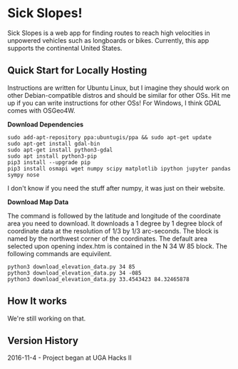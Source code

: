 **Sick Slopes!**
============
Sick Slopes is a web app for finding routes to reach high velocities in unpowered vehicles such as longboards or bikes. Currently, this app supports the continental United States.

Quick Start for Locally Hosting
-------------------------------
Instructions are written for Ubuntu Linux, but I imagine they should work on other Debian-compatible distros and should be similar for other OSs. Hit me up if you can write instructions for other OSs! For Windows, I think GDAL comes with OSGeo4W.

**Download Dependencies**

    sudo add-apt-repository ppa:ubuntugis/ppa && sudo apt-get update
    sudo apt-get install gdal-bin
    sudo apt-get install python3-gdal
    sudo apt install python3-pip
    pip3 install --upgrade pip
    pip3 install osmapi wget numpy scipy matplotlib ipython jupyter pandas sympy nose

I don't know if you need the stuff after numpy, it was just on their website.

**Download Map Data**

The command is followed by the latitude and longitude of the coordinate area you
need to download. It downloads a 1 degree by 1 degree block of coordinate data
at the resolution of 1/3 by 1/3 arc-seconds. The block is named by the northwest
corner of the coordinates. The default area selected upon opening index.htm is
contained in the N 34 W 85 block. The following commands are equivilent.

    python3 download_elevation_data.py 34 85
    python3 download_elevation_data.py 34 -085
    python3 download_elevation_data.py 33.4543423 84.32465878

How It works
------------

We're still working on that.

Version History
---------------
2016-11-4 - Project began at UGA Hacks II

